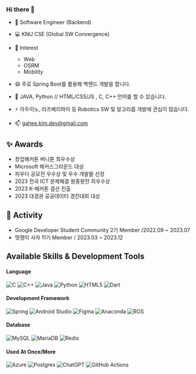 ### Hi there 👋

<!--
**ZZKIM/ZZKIM** is a ✨ _special_ ✨ repository because its `README.md` (this file) appears on your GitHub profile.

Here are some ideas to get you started:

- 🔭 I’m currently working on ...
- 🌱 I’m currently learning ...
- 👯 I’m looking to collaborate on ...
- 🤔 I’m looking for help with ...
- 💬 Ask me about ...
- 📫 How to reach me: ...
- 😄 Pronouns: ...
- ⚡ Fun fact: ...
-->

- 👋 Software Engineer (Backend)
- 💻 KNU CSE (Global SW Convergence)

- 👀 Interest
  - Web
  - OSRM
  - Mobility
  
- 😄 주로 Spring Boot를 활용해 백엔드 개발을 합니다.
- 👀 JAVA, Python // HTML/CSS/JS , C, C++ 언어를 할 수 있습니다.
- ⚡ 아두이노, 라즈베리파이 등 Robotics SW 및 알고리즘 개발에 관심이 많습니다.
- 📫 gahee.kim.dev@gmail.com
  
## ✨ Awards
* 창업해커톤 버니톤 최우수상
* Microsoft 해커스그라운드 대상
* 피우다 공모전 우수상 및 우수 개발물 선정
* 2023 전국 ICT 문제해결 왕중왕전 최우수상
* 2023 K-해커톤 결선 진출
* 2023 대경권 공공데이터 경진대회 대상
  
## :runner: Activity
* Google Developer Student Community 2기 Member /2022.09 ~ 2023.07
* 멋쟁이 사자 11기 Member / 2023.03 ~ 2023.12


## Available Skills & Development Tools

#### Language
![C](https://img.shields.io/badge/c-%2300599C.svg?style=for-the-badge&logo=c&logoColor=white)
![C++](https://img.shields.io/badge/c++-%2300599C.svg?style=for-the-badge&logo=c%2B%2B&logoColor=white)
![Java](https://img.shields.io/badge/java-%23ED8B00.svg?style=for-the-badge&logo=java&logoColor=white)
![Python](https://img.shields.io/badge/python-3670A0?style=for-the-badge&logo=python&logoColor=ffdd54)
![HTML5](https://img.shields.io/badge/html5-%23E34F26.svg?style=for-the-badge&logo=html5&logoColor=white)
![Dart](https://img.shields.io/badge/dart-%230175C2.svg?style=for-the-badge&logo=dart&logoColor=white)

#### Development Framework
![Spring](https://img.shields.io/badge/spring-%236DB33F.svg?style=for-the-badge&logo=spring&logoColor=white)
![Android Studio](https://img.shields.io/badge/Android%20Studio-3DDC84.svg?style=for-the-badge&logo=android-studio&logoColor=white)
![Figma](https://img.shields.io/badge/figma-%23F24E1E.svg?style=for-the-badge&logo=figma&logoColor=white)
![Anaconda](https://img.shields.io/badge/Anaconda-%2344A833.svg?style=for-the-badge&logo=anaconda&logoColor=white)
![ROS](https://img.shields.io/badge/ros-%230A0FF9.svg?style=for-the-badge&logo=ros&logoColor=white)

#### Database
![MySQL](https://img.shields.io/badge/mysql-%2300f.svg?style=for-the-badge&logo=mysql&logoColor=white)
![MariaDB](https://img.shields.io/badge/MariaDB-003545?style=for-the-badge&logo=mariadb&logoColor=white)
![Redis](https://img.shields.io/badge/redis-%23DD0031.svg?style=for-the-badge&logo=redis&logoColor=white)

#### Used At Once/More
![Azure](https://img.shields.io/badge/azure-%230072C6.svg?style=for-the-badge&logo=microsoftazure&logoColor=white)
![Postgres](https://img.shields.io/badge/postgres-%23316192.svg?style=for-the-badge&logo=postgresql&logoColor=white)
![ChatGPT](https://img.shields.io/badge/chatGPT-74aa9c?style=for-the-badge&logo=openai&logoColor=white)
![GitHub Actions](https://img.shields.io/badge/github%20actions-%232671E5.svg?style=for-the-badge&logo=githubactions&logoColor=white)
